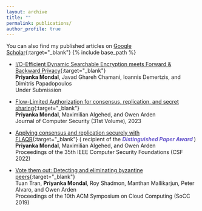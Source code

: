 ```yaml
---
layout: archive
title: ""
permalink: publications/
author_profile: true
---
```


You can also find my published articles on [Google Scholar](https://scholar.google.com/citations?user=xHRP7lkAAAAJ&hl=en){:target="_blank"}
{% include base_path %}


- [I/O-Efficient Dynamic Searchable Encryption meets Forward &
Backward Privacy](){:target="_blank"}<br>
**Priyanka Mondal**, Javad Ghareh Chamani, Ioannis Demertzis, and Dimitris Papadopoulos <br>
Under Submission

- [Flow-Limited Authorization for consensus, replication, and secret sharing](){:target="_blank"}<br>
**Priyanka Mondal**, Maximilian Algehed, and Owen Arden <br>
  Journal of Computer Security (31st Volume), 2023

- [Applying consensus and replication securely with FLAQR](https://ieeexplore.ieee.org/document/9919637){:target="_blank"} ( recipient of the <b> <font color="SlateBlue"> <i> Distinguished Paper Award </i> </font> </b> ) <br>
**Priyanka Mondal**, Maximilian Algehed, and Owen Arden <br>
Proceedings of the 35th IEEE Computer Security Foundations (CSF 2022)<br>



- [Vote them out: Detecting and eliminating byzantine peers](https://dl.acm.org/doi/abs/10.1145/3357223.3365442){:target="_blank"}<br>
Tuan Tran, **Priyanka Mondal**, Roy Shadmon, Manthan Mallikarjun, Peter Alvaro, and Owen Arden <br>
Proceedings of the 10th ACM Symposium on Cloud Computing (SoCC 2019)





